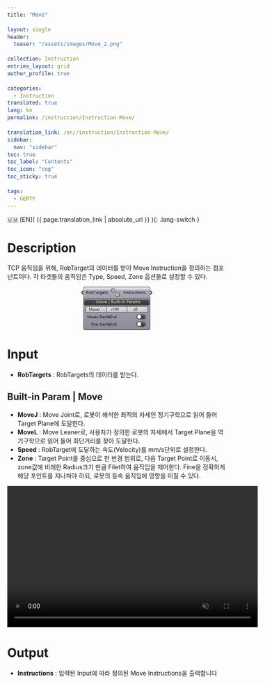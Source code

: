 ```yaml
---
title: "Move"

layout: single
header:
  teaser: "/assets/images/Move_2.png"

collection: Instruction
entries_layout: grid
author_profile: true

categories:
  - Instruction
translated: true
lang: ko
permalink: /instruction/Instruction-Move/

translation_link: /en//instruction/Instruction-Move/
sidebar:
  nav: "sidebar"
toc: true
toc_label: "Contents"
toc_icon: "cog"
toc_sticky: true

tags: 
  - GERTY
---
```


:us_outlying_islands: [EN]( {{ page.translation_link | absolute_url }} ){: .lang-switch }

# Description

TCP 움직임을 위해, RobTarget의 데이터를 받아 Move Instruction을 정의하는 컴포넌트이다. 각 타겟들의 움직임은 Type, Speed, Zone 옵션들로 설정할 수 있다.

<p align="center">  <img src="/assets/images/Move_2.png" align="center" width="32%"></p>

# Input

* **RobTargets** : RobTargets의 데이터를 받는다.

## Built-in Param | Move

* **MoveJ** : Move Joint로, 로봇이 해석한 최적의 자세인 정기구학으로 읽어 들어 Target Plane에 도달한다.
* **MoveL** : Move Leaner로, 사용자가 정의한 로봇의 자세에서 Target Plane을 역기구학으로 읽어 들어 최단거리를 찾아 도달한다.
* **Speed** : RobTarget에 도달하는 속도(Velocity)를 mm/s단위로 설정한다.
* **Zone** : Target Point를 중심으로 한 반경 범위로, 다음 Target Point로 이동시, zone값에 비례한 Radius크기 만큼 Filet하여 움직임을 제어한다. Fine을 정확하게 해당 포인트를 지나쳐야 하되, 로봇의 등속 움직임에 영향을 미칠 수 있다.

<p align="center"> 
<video src="/assets/images/Move_gif_confirm-min_SHL.mp4" width="576px" height="324px" autoplay=1 muted=1 loop=1 align="center">
</video>
</p>

# Output

* **Instructions** : 입력된 Input에 따라 정의된 Move Instructions을 출력합니다

